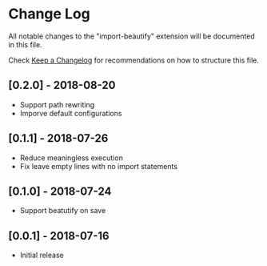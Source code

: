 # Change Log

All notable changes to the "import-beautify" extension will be documented in this file.

Check [Keep a Changelog](http://keepachangelog.com/) for recommendations on how to structure this file.

## [0.2.0] - 2018-08-20

- Support path rewriting
- Imporve default configurations

## [0.1.1] - 2018-07-26

- Reduce meaningless execution
- Fix leave empty lines with no import statements

## [0.1.0] - 2018-07-24

- Support beatutify on save

## [0.0.1] - 2018-07-16

- Initial release
